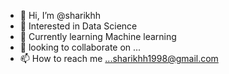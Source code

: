 - 👋 Hi, I’m @sharikhh
- 👀 Interested in Data Science
- 🌱 Currently learning Machine learning
- 💞️  looking to collaborate on ...
- 📫 How to reach me ...sharikhh1998@gmail.com

<!---
sharikhh/sharikhh is a ✨ special ✨ repository because its `README.md` (this file) appears on your GitHub profile.
You can click the Preview link to take a look at your changes.
--->
